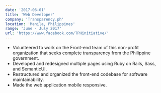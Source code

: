 ```yaml
---
date: '2017-06-01'
title: 'Web Developer'
company: 'Transparency.ph'
location: 'Manila, Philippines'
range: 'June - July 2017'
url: 'https://www.facebook.com/TPHinitiative/'
---
```


- Volunteered to work on the Front-end team of this non-profit organization that seeks complete transparency from the Philippine government.
- Developed and redesigned multiple pages using Ruby on Rails, Sass, and SemanticUI.
- Restructured and organized the front-end codebase for software maintainability.
- Made the web application mobile responsive.
